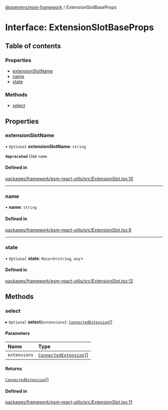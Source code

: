 [@openmrs/esm-framework](../API.md) / ExtensionSlotBaseProps

# Interface: ExtensionSlotBaseProps

## Table of contents

### Properties

- [extensionSlotName](ExtensionSlotBaseProps.md#extensionslotname)
- [name](ExtensionSlotBaseProps.md#name)
- [state](ExtensionSlotBaseProps.md#state)

### Methods

- [select](ExtensionSlotBaseProps.md#select)

## Properties

### extensionSlotName

• `Optional` **extensionSlotName**: `string`

**`deprecated`** Use `name`

#### Defined in

[packages/framework/esm-react-utils/src/ExtensionSlot.tsx:10](https://github.com/kirwea/openmrs-esm-core/blob/main/packages/framework/esm-react-utils/src/ExtensionSlot.tsx#L10)

___

### name

• **name**: `string`

#### Defined in

[packages/framework/esm-react-utils/src/ExtensionSlot.tsx:8](https://github.com/kirwea/openmrs-esm-core/blob/main/packages/framework/esm-react-utils/src/ExtensionSlot.tsx#L8)

___

### state

• `Optional` **state**: `Record`<`string`, `any`\>

#### Defined in

[packages/framework/esm-react-utils/src/ExtensionSlot.tsx:12](https://github.com/kirwea/openmrs-esm-core/blob/main/packages/framework/esm-react-utils/src/ExtensionSlot.tsx#L12)

## Methods

### select

▸ `Optional` **select**(`extensions`): [`ConnectedExtension`](ConnectedExtension.md)[]

#### Parameters

| Name | Type |
| :------ | :------ |
| `extensions` | [`ConnectedExtension`](ConnectedExtension.md)[] |

#### Returns

[`ConnectedExtension`](ConnectedExtension.md)[]

#### Defined in

[packages/framework/esm-react-utils/src/ExtensionSlot.tsx:11](https://github.com/kirwea/openmrs-esm-core/blob/main/packages/framework/esm-react-utils/src/ExtensionSlot.tsx#L11)
